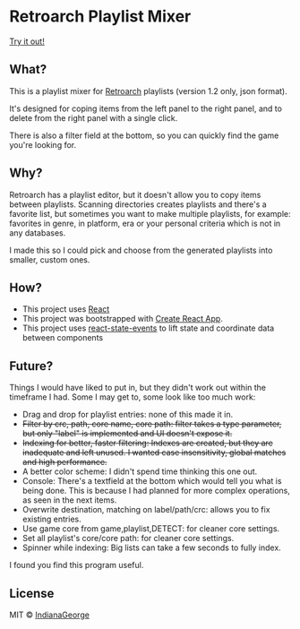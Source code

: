 # Retroarch Playlist Mixer
[Try it out!](https://indianageorge.github.io/retroarch-playlist-mixer/)

## What?

This is a playlist mixer for [Retroarch](https://www.retroarch.com/) playlists (version 1.2 only, json format).

It's designed for coping items from the left panel to the right panel, and to delete from the right panel with a single click.

There is also a filter field at the bottom, so you can quickly find the game you're looking for.

## Why?

Retroarch has a playlist editor, but it doesn't allow you to copy items between playlists. Scanning directories creates playlists and there's a favorite list, but sometimes you want to make multiple playlists, for example: favorites in genre, in platform, era or your personal criteria which is not in any databases.

I made this so I could pick and choose from the generated playlists into smaller, custom ones.

## How?

* This project uses [React](https://reactjs.org/)
* This project was bootstrapped with [Create React App](https://github.com/facebook/create-react-app).
* This project uses [react-state-events](https://www.npmjs.com/package/react-state-events) to lift state and coordinate data between components

## Future?

Things I would have liked to put in, but they didn't work out within the timeframe I had. Some I may get to, some look like too much work:
* Drag and drop for playlist entries: none of this made it in.
* ~~Filter by crc, path, core name, core path: filter takes a type parameter, but only "label" is implemented and UI doesn't expose it.~~
* ~~Indexing for better, faster filtering: Indexes are created, but they are inadequate and left unused. I wanted case insensitivity, global matches and high performance.~~
* A better color scheme: I didn't spend time thinking this one out.
* Console: There's a textfield at the bottom which would tell you what is being done. This is because I had planned for more complex operations, as seen in the next items.
* Overwrite destination, matching on label/path/crc: allows you to fix existing entries.
* Use game core from game,playlist,DETECT: for cleaner core settings.
* Set all playlist's core/core path: for cleaner core settings.
* Spinner while indexing: Big lists can take a few seconds to fully index.

I found you find this program useful.

## License

MIT © [IndianaGeorge](https://github.com/IndianaGeorge)
